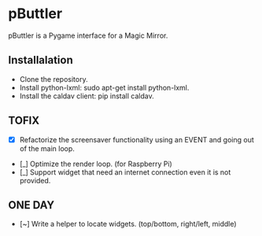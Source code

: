 # pButtler
pButtler is a Pygame interface for a Magic Mirror.

## Installalation
+ Clone the repository.
+ Install python-lxml: sudo apt-get install python-lxml.
+ Install the caldav client: pip install caldav.

## TOFIX
* [x] Refactorize the screensaver functionality using an EVENT and going out of the main loop.
* [_] Optimize the render loop. (for Raspberry Pi)
* [_] Support widget that need an internet connection even it is not provided.

## ONE DAY
* [~] Write a helper to locate widgets. (top/bottom, right/left, middle)
